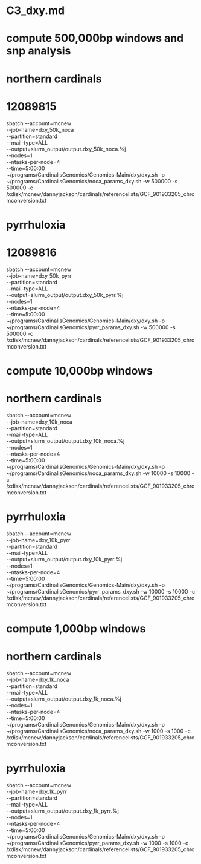# C3_dxy.md


# compute 500,000bp windows and snp analysis 
# northern cardinals
# 12089815
sbatch --account=mcnew \
--job-name=dxy_50k_noca \
--partition=standard \
--mail-type=ALL \
--output=slurm_output/output.dxy_50k_noca.%j \
--nodes=1 \
--ntasks-per-node=4 \
--time=5:00:00 \
~/programs/CardinalisGenomics/Genomics-Main/dxy/dxy.sh -p ~/programs/CardinalisGenomics/noca_params_dxy.sh -w 500000 -s 500000 -c /xdisk/mcnew/dannyjackson/cardinals/referencelists/GCF_901933205_chromconversion.txt
# pyrrhuloxia
# 12089816
sbatch --account=mcnew \
--job-name=dxy_50k_pyrr \
--partition=standard \
--mail-type=ALL \
--output=slurm_output/output.dxy_50k_pyrr.%j \
--nodes=1 \
--ntasks-per-node=4 \
--time=5:00:00 \
~/programs/CardinalisGenomics/Genomics-Main/dxy/dxy.sh -p ~/programs/CardinalisGenomics/pyrr_params_dxy.sh -w 500000 -s 500000 -c /xdisk/mcnew/dannyjackson/cardinals/referencelists/GCF_901933205_chromconversion.txt



# compute 10,000bp windows 
# northern cardinals
sbatch --account=mcnew \
--job-name=dxy_10k_noca \
--partition=standard \
--mail-type=ALL \
--output=slurm_output/output.dxy_10k_noca.%j \
--nodes=1 \
--ntasks-per-node=4 \
--time=5:00:00 \
~/programs/CardinalisGenomics/Genomics-Main/dxy/dxy.sh -p ~/programs/CardinalisGenomics/noca_params_dxy.sh -w 10000 -s 10000 -c /xdisk/mcnew/dannyjackson/cardinals/referencelists/GCF_901933205_chromconversion.txt
# pyrrhuloxia
sbatch --account=mcnew \
--job-name=dxy_10k_pyrr \
--partition=standard \
--mail-type=ALL \
--output=slurm_output/output.dxy_10k_pyrr.%j \
--nodes=1 \
--ntasks-per-node=4 \
--time=5:00:00 \
~/programs/CardinalisGenomics/Genomics-Main/dxy/dxy.sh -p ~/programs/CardinalisGenomics/pyrr_params_dxy.sh -w 10000 -s 10000 -c /xdisk/mcnew/dannyjackson/cardinals/referencelists/GCF_901933205_chromconversion.txt


# compute 1,000bp windows 
# northern cardinals
sbatch --account=mcnew \
--job-name=dxy_1k_noca \
--partition=standard \
--mail-type=ALL \
--output=slurm_output/output.dxy_1k_noca.%j \
--nodes=1 \
--ntasks-per-node=4 \
--time=5:00:00 \
~/programs/CardinalisGenomics/Genomics-Main/dxy/dxy.sh -p ~/programs/CardinalisGenomics/noca_params_dxy.sh -w 1000 -s 1000 -c /xdisk/mcnew/dannyjackson/cardinals/referencelists/GCF_901933205_chromconversion.txt

# pyrrhuloxia
sbatch --account=mcnew \
--job-name=dxy_1k_pyrr \
--partition=standard \
--mail-type=ALL \
--output=slurm_output/output.dxy_1k_pyrr.%j \
--nodes=1 \
--ntasks-per-node=4 \
--time=5:00:00 \
~/programs/CardinalisGenomics/Genomics-Main/dxy/dxy.sh -p ~/programs/CardinalisGenomics/pyrr_params_dxy.sh -w 1000 -s 1000 -c /xdisk/mcnew/dannyjackson/cardinals/referencelists/GCF_901933205_chromconversion.txt